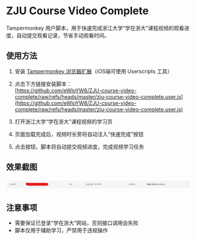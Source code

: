 # ZJU Course Video Complete

Tampermonkey 用户脚本，用于快速完成浙江大学“学在浙大”课程视频的观看进度，自动提交观看记录，节省手动观看时间。

## 使用方法

1. 安装 [Tampermonkey 浏览器扩展](https://www.tampermonkey.net/)（iOS端可使用 Userscripts 工具）

2. 点击下方链接安装脚本：  
   [https://github.com/eWloYW8/ZJU-course-video-complete/raw/refs/heads/master/zju-course-video-complete.user.js](https://github.com/eWloYW8/ZJU-course-video-complete/raw/refs/heads/master/zju-course-video-complete.user.js)

3. 打开浙江大学“学在浙大”课程视频的学习页

4. 页面加载完成后，视频时长旁将自动注入“快速完成”按钮

5. 点击按钮，脚本将自动提交视频进度，完成视频学习任务

## 效果截图

![截图示例](snapshot/snapshot1.png)

## 注意事项

* 需要保证已登录“学在浙大”网站，否则接口调用会失败
* 脚本仅用于辅助学习，严禁用于违规操作
